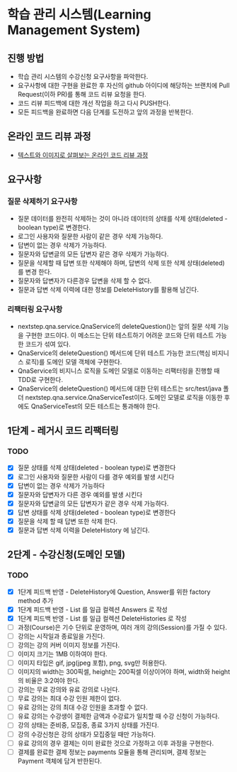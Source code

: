 # 학습 관리 시스템(Learning Management System)
## 진행 방법
* 학습 관리 시스템의 수강신청 요구사항을 파악한다.
* 요구사항에 대한 구현을 완료한 후 자신의 github 아이디에 해당하는 브랜치에 Pull Request(이하 PR)를 통해 코드 리뷰 요청을 한다.
* 코드 리뷰 피드백에 대한 개선 작업을 하고 다시 PUSH한다.
* 모든 피드백을 완료하면 다음 단계를 도전하고 앞의 과정을 반복한다.

## 온라인 코드 리뷰 과정
* [텍스트와 이미지로 살펴보는 온라인 코드 리뷰 과정](https://github.com/next-step/nextstep-docs/tree/master/codereview)

## 요구사항
### 질문 삭제하기 요구사항
- 질문 데이터를 완전히 삭제하는 것이 아니라 데이터의 상태를 삭제 상태(deleted - boolean type)로 변경한다. 
- 로그인 사용자와 질문한 사람이 같은 경우 삭제 가능하다. 
- 답변이 없는 경우 삭제가 가능하다. 
- 질문자와 답변글의 모든 답변자 같은 경우 삭제가 가능하다. 
- 질문을 삭제할 때 답변 또한 삭제해야 하며, 답변의 삭제 또한 삭제 상태(deleted)를 변경 한다. 
- 질문자와 답변자가 다른경우 답변을 삭제 할 수 없다. 
- 질문과 답변 삭제 이력에 대한 정보를 DeleteHistory를 활용해 남긴다.

### 리팩터링 요구사항 
- nextstep.qna.service.QnaService의 deleteQuestion()는 앞의 질문 삭제 기능을 구현한 코드이다. 이 메소드는 단위 테스트하기 어려운 코드와 단위 테스트 가능한 코드가 섞여 있다.
- QnaService의 deleteQuestion() 메서드에 단위 테스트 가능한 코드(핵심 비지니스 로직)를 도메인 모델 객체에 구현한다.
- QnaService의 비지니스 로직을 도메인 모델로 이동하는 리팩터링을 진행할 때 TDD로 구현한다.
- QnaService의 deleteQuestion() 메서드에 대한 단위 테스트는 src/test/java 폴더 nextstep.qna.service.QnaServiceTest이다. 도메인 모델로 로직을 이동한 후에도 QnaServiceTest의 모든 테스트는 통과해야 한다.

## 1단계 - 레거시 코드 리팩터링

### TODO
- [x] 질문 상태를 삭제 상태(deleted - boolean type)로 변경한다
- [x] 로그인 사용자와 질문한 사람이 다를 경우 예외를 발생 시킨다
- [x] 답변이 없는 경우 삭제가 가능하다
- [x] 질문자와 답변자가 다른 경우 예외를 발생 시킨다
- [x] 질문자와 답변글의 모든 답변자가 같은 경우 삭제 가능하다.
- [x] 답변 상태를 삭제 상태(deleted - boolean type)로 변경한다
- [x] 질문을 삭제 할 때 답변 또한 삭제 한다.
- [x] 질문과 답변 삭제 이력을 DeleteHistory 에 남긴다.

## 2단계 - 수강신청(도메인 모델)

### TODO
- [x] 1단계 피드백 반영 - DeleteHistory에 Question, Answer를 위한 factory method 추가
- [x] 1단계 피드백 반영 - List<Answer> 를 일급 컬렉션 Answers 로 작성
- [x] 1단계 피드백 반영 - List<DeleteHistory> 를 일급 컬렉션 DeleteHistories 로 작성
- [ ] 과정(Course)은 기수 단위로 운영하며, 여러 개의 강의(Session)를 가질 수 있다.
- [ ] 강의는 시작일과 종료일을 가진다.
- [ ] 강의는 강의 커버 이미지 정보를 가진다.
- [ ] 이미지 크기는 1MB 이하여야 한다.
- [ ] 이미지 타입은 gif, jpg(jpeg 포함), png, svg만 허용한다.
- [ ] 이미지의 width는 300픽셀, height는 200픽셀 이상이어야 하며, width와 height의 비율은 3:2여야 한다.
- [ ] 강의는 무료 강의와 유료 강의로 나뉜다.
- [ ] 무료 강의는 최대 수강 인원 제한이 없다.
- [ ] 유료 강의는 강의 최대 수강 인원을 초과할 수 없다.
- [ ] 유료 강의는 수강생이 결제한 금액과 수강료가 일치할 때 수강 신청이 가능하다.
- [ ] 강의 상태는 준비중, 모집중, 종료 3가지 상태를 가진다.
- [ ] 강의 수강신청은 강의 상태가 모집중일 때만 가능하다.
- [ ] 유료 강의의 경우 결제는 이미 완료한 것으로 가정하고 이후 과정을 구현한다.
- [ ] 결제를 완료한 결제 정보는 payments 모듈을 통해 관리되며, 결제 정보는 Payment 객체에 담겨 반한된다.